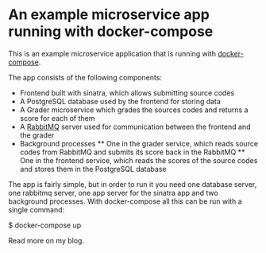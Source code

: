 # An example microservice app running with docker-compose

This is an example microservice application that is running with [docker-compose](https://docs.docker.com/compose/).

The app consists of the following components:
* Frontend built with sinatra, which allows submitting source codes
* A PostgreSQL database used by the frontend for storing data
* A Grader microservice which grades the sources codes and returns a score for each of them
* A [RabbitMQ](https://www.rabbitmq.com/) server used for communication between the frontend and the grader
* Background processes
  ** One in the grader service, which reads source codes from RabbitMQ and submits its score back in the RabbitMQ
  ** One in the frontend service, which reads the scores of the source codes and stores them in the PostgreSQL database
  
The app is fairly simple, but in order to run it you need one database server, one rabbitmq server, one app server for the sinatra app and two background processes. With docker-compose all this can be run with a single command:

  $ docker-compose up
  
Read more on my blog.
